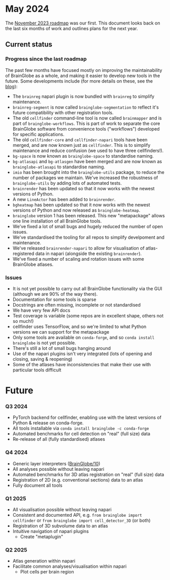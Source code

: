 # May 2024

The [November 2023 roadmap](november-2023) was our first. This document looks back on the last six months of work 
and outlines plans for the next year.

## Current status

### Progress since the last roadmap
The past few months have focused mostly on improving the maintainability of BrainGlobe as a whole, and making it easier 
to develop new tools in the future. Some developments include (for more details on these, see the [blog](https://brainglobe.info/blog/)):
* The `brainreg` napari plugin is now bundled with `brainreg` to simplify maintenance.
* `brainreg-segment` is now called `brainglobe-segmentation` to reflect it's future compatibility with other registration tools.
* The old `cellfinder` command-line tool is now called `brainmapper` and is part of `brainglobe-workflows`. This is part of
work to separate the core BrainGlobe software from convenience tools ("workflows") developed for specific applications.
* The old `cellfinder-core` and `cellfinder-napari` tools have been merged, and are now known just as `cellfinder`. 
This is to simplify maintenance and reduce confusion (we used to have three cellfinders!).
* `bg-space` is now known as `brainglobe-space` to standardise naming.
* `bg-atlasapi` and `bg-atlasgen` have been merged and are now known as `brainglobe-atlasapi` to standardise naming.
* `imio` has been brought into the `brainglobe-utils` package, to reduce the number of packages we maintain. We've increased the robustness of `brainglobe-utils` by adding lots of automated tests.
* `brainrender` has been updated so that it now works with the newest versions of Python.
* A new `LineActor` has been added to `brainrender`.
* `bgheatmap` has been updated so that it now works with the newest versions of Python and now released as `brainglobe-heatmap`.
* `brainglobe` version 1 has been released. This new "metapackage" allows one line installation of all BrainGlobe tools.
* We've fixed a lot of small bugs and hugely reduced the number of open issues. 
* We've standardised the tooling for all repos to simplify develpoment and maintenance.
* We've released `brainrender-napari` to allow for visualisation of atlas-registered data in napari 
(alongside the existing `brainrender`).
* We've fixed a number of scaling and rotation issues with some BrainGlobe atlases.

### Issues
* It is not yet possible to carry out all BrainGlobe functionality via the GUI (although we are 90% of the way there).
* Documentation for some tools is sparse
* Docstrings are often missing, incomplete or not standardised
* We have very few API docs
* Test coverage is variable (some repos are in excellent shape, others not so much!)
* cellfinder uses TensorFlow, and so we're limited to what Python versions we can support for the metapackage
* Only some tools are available on `conda-forge`, and so `conda install brainglobe` is not yet possible.
* There's still a lot of small bugs hanging around
* Use of the napari plugins isn't very integrated (lots of opening and closing, saving & reopening)
* Some of the atlases have inconsistencies that make their use with particular tools difficult


# Future 
### Q3 2024
* PyTorch backend for cellfinder, enabling use with the latest versions of Python & release on conda-forge.
* All tools installable via `conda install brainglobe -c conda-forge`
* Automated benchmarks for cell detection on "real" (full size) data
* Re-release of all (fully standardised) atlases


### Q4 2024
* Generic layer interpreters ([BrainGlobe/10](https://github.com/brainglobe/BrainGlobe/issues/10))
* All analyses possible without leaving napari
* Automated benchmarks for 3D atlas registration on "real" (full size) data
* Registration of 2D (e.g. conventional sections) data to an atlas
* Fully document all tools

### Q1 2025
* All visualisation possible without leaving napari
* Consistent and documented API, e.g. `from brainglobe import cellfinder` or `from brainglobe import cell_detector_3D` (or both)
* Registration of 3D subvolume data to an atlas
* Intuitive navigation of napari plugins
  * Create "metaplugin"
  
### Q2 2025
* Atlas generation within napari
* Facilitate common analyses/visualisation within napari
  * Plot cells per brain region